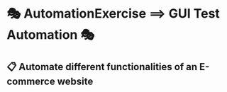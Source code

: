 # 🎭 AutomationExercise ==> GUI Test Automation 🎭
## 📋 Automate different functionalities of an E-commerce website
